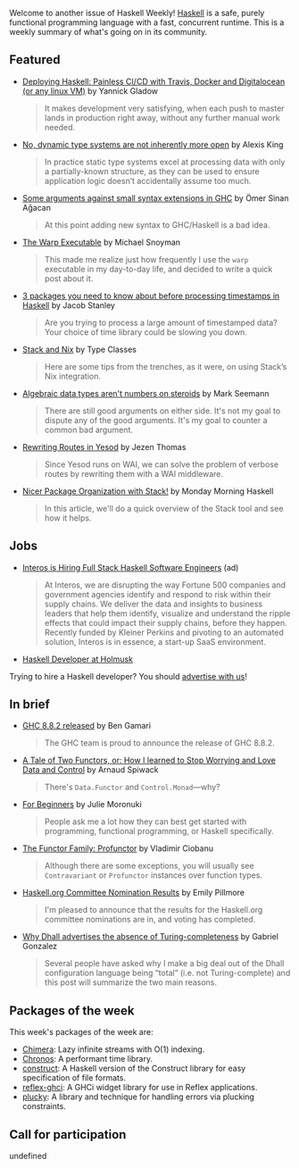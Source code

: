 Welcome to another issue of Haskell Weekly!
[Haskell](https://www.haskell.org) is a safe, purely functional programming language with a fast, concurrent runtime.
This is a weekly summary of what's going on in its community.

## Featured

- [Deploying Haskell: Painless CI/CD with Travis, Docker and Digitalocean (or any linux VM)](https://www.dev-log.me/Deploying_Haskell:_Painless_CICD_with_Travis,_Docker_and_Digital_Ocean_(or_any_linux_VM)/) by Yannick Gladow
  > It makes development very satisfying, when each push to master lands in production right away, without any further manual work needed.

- [No, dynamic type systems are not inherently more open](https://lexi-lambda.github.io/blog/2020/01/19/no-dynamic-type-systems-are-not-inherently-more-open/) by Alexis King
  > In practice static type systems excel at processing data with only a partially-known structure, as they can be used to ensure application logic doesn’t accidentally assume too much.

- [Some arguments against small syntax extensions in GHC](https://osa1.net/posts/2020-01-22-no-small-syntax-extensions.html) by Ömer Sinan Ağacan
  > At this point adding new syntax to GHC/Haskell is a bad idea.

- [The Warp Executable](https://www.snoyman.com/blog/2020/01/the-warp-executable) by Michael Snoyman
  > This made me realize just how frequently I use the `warp` executable in my day-to-day life, and decided to write a quick post about it.

- [3 packages you need to know about before processing timestamps in Haskell](https://jacobstanley.io/3-packages-you-need-to-know-about-before-processing-timestamps-in-haskell/) by Jacob Stanley
  > Are you trying to process a large amount of timestamped data? Your choice of time library could be slowing you down.

- [Stack and Nix](https://typeclasses.com/stack-and-nix) by Type Classes
  > Here are some tips from the trenches, as it were, on using Stack’s Nix integration.

- [Algebraic data types aren't numbers on steroids](https://blog.ploeh.dk/2020/01/20/algebraic-data-types-arent-numbers-on-steroids/) by Mark Seemann
  > There are still good arguments on either side. It's not my goal to dispute any of the good arguments. It's my goal to counter a common bad argument.

- [Rewriting Routes in Yesod](https://jezenthomas.com/rewriting-routes-in-yesod/) by Jezen Thomas
  > Since Yesod runs on WAI, we can solve the problem of verbose routes by rewriting them with a WAI middleware.

- [Nicer Package Organization with Stack!](https://mmhaskell.com/blog/2020/1/20/nicer-package-organization-with-stack) by Monday Morning Haskell
  > In this article, we'll do a quick overview of the Stack tool and see how it helps.

## Jobs

- [Interos is Hiring Full Stack Haskell Software Engineers](https://www.interos.ai/careers/#haskell-software-engineer-ii) (ad)
  > At Interos, we are disrupting the way Fortune 500 companies and government agencies identify and respond to risk within their supply chains. We deliver the data and insights to business leaders that help them identify, visualize and understand the ripple effects that could impact their supply chains, before they happen. Recently funded by Kleiner Perkins and pivoting to an automated solution, Interos is in essence, a start-up SaaS environment.

- [Haskell Developer at Holmusk](https://www.linkedin.com/jobs/view/1645097100/)

Trying to hire a Haskell developer?
You should [advertise with us](https://haskellweekly.news/advertising.html)!

## In brief

- [GHC 8.8.2 released](https://www.haskell.org/ghc/blog/20200116-ghc-8.8.2-released.html) by Ben Gamari
  > The GHC team is proud to announce the release of GHC 8.8.2.

- [A Tale of Two Functors, or: How I learned to Stop Worrying and Love Data and Control](https://www.tweag.io/posts/2020-01-16-data-vs-control.html) by Arnaud Spiwack
  > There's `Data.Functor` and `Control.Monad`—why?

- [For Beginners](https://argumatronic.com/posts/1970-01-01-beginners.html) by Julie Moronuki
  > People ask me a lot how they can best get started with programming, functional programming, or Haskell specifically.

- [The Functor Family: Profunctor](https://cvlad.info/profunctor/) by Vladimir Ciobanu
  > Although there are some exceptions, you will usually see `Contravariant` or `Profunctor` instances over function types.

- [Haskell.org Committee Nomination Results](https://np.reddit.com/r/haskell/comments/er8n8a/haskellorg_committee_nomination_results/) by Emily Pillmore
  > I'm pleased to announce that the results for the Haskell.org committee nominations are in, and voting has completed.

- [Why Dhall advertises the absence of Turing-completeness](http://www.haskellforall.com/2020/01/why-dhall-advertises-absence-of-turing.html) by Gabriel Gonzalez
  > Several people have asked why I make a big deal out of the Dhall configuration language being “total” (i.e. not Turing-complete) and this post will summarize the two main reasons.

## Packages of the week

This week's packages of the week are:

- [Chimera](https://hackage.haskell.org/package/chimera-0.3.0.0): Lazy infinite streams with O(1) indexing.
- [Chronos](https://hackage.haskell.org/package/chronos-1.1): A performant time library.
- [construct](https://hackage.haskell.org/package/construct-0.1): A Haskell version of the Construct library for easy specification of file formats.
- [reflex-ghci](https://hackage.haskell.org/package/reflex-ghci-0.1.3.1): A GHCi widget library for use in Reflex applications.
- [plucky](https://hackage.haskell.org/package/plucky-0.0.0.1): A library and technique for handling errors via plucking constraints.

## Call for participation

undefined
